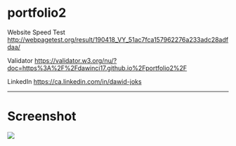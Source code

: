 # portfolio2

Website Speed Test
http://webpagetest.org/result/190418_VY_51ac7fca157962276a233adc28adfdaa/

Validator
https://validator.w3.org/nu/?doc=https%3A%2F%2Fdawinci17.github.io%2Fportfolio2%2F

LinkedIn
https://ca.linkedin.com/in/dawid-joks


---

# Screenshot

![](https://raw.githubusercontent.com/Dawinci17/portfolio2/master/images/iPhone%206-7-8%20%E2%80%93%201.png)
